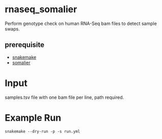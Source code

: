 # rnaseq_somalier
Perform genotype check on human RNA-Seq bam files to detect sample swaps.

## prerequisite

* [snakemake](https://snakemake.readthedocs.io/en/stable/)
* [somalier](https://github.com/brentp/somalier/releases/tag/v0.2.10)


# Input

samples.tsv file with one bam file per line,  path required.


# Example Run

```
snakemake --dry-run -p -s run.yml
```
